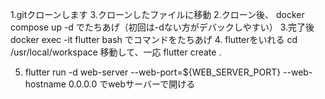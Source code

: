 1.gitクローンします
3.クローンしたファイルに移動
2.クローン後、
        docker compose up -d 
    でたちあげ（初回は-dない方がデバックしやすい）
3.完了後　
        docker exec -it flutter bash
    でコマンドをたちあげ
4. flutterをいれる
    cd /usr/local/workspace
    移動して、一応
    flutter create .

5. flutter run -d web-server --web-port=${WEB_SERVER_PORT} --web-hostname 0.0.0.0
    でwebサーバーで開ける